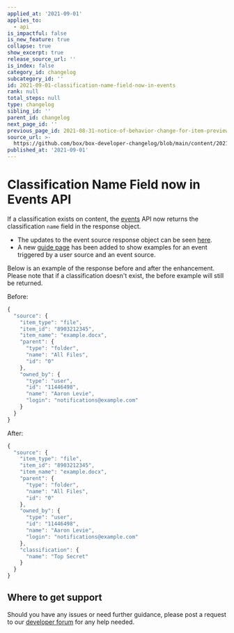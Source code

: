 ```yaml
---
applied_at: '2021-09-01'
applies_to:
  - api
is_impactful: false
is_new_feature: true
collapse: true
show_excerpt: true
release_source_url: ''
is_index: false
category_id: changelog
subcategory_id: ''
id: 2021-09-01-classification-name-field-now-in-events
rank: null
total_steps: null
type: changelog
sibling_id: ''
parent_id: changelog
next_page_id: ''
previous_page_id: 2021-08-31-notice-of-behavior-change-for-item-preview-events
source_url: >-
  https://github.com/box/box-developer-changelog/blob/main/content/2021/09-01-classification-name-field-now-in-events.md
published_at: '2021-09-01'
---
```

# Classification Name Field now in Events API

If a classification exists on content, the [events][events] API now
returns the classification `name` field in the response object.

<!-- more -->

* The updates to the event source response object can be
seen [here][event-source].
* A new [guide page][event-triggers] has been added to show examples for an
event triggered by a user source and an event source.

Below is an example of the response before and after the enhancement. Please
note that if a classification doesn't exist, the before example will still
be returned.

Before:

```js
{
  "source": {
    "item_type": "file",
    "item_id": "8903212345",
    "item_name": "example.docx",
    "parent": {
      "type": "folder",
      "name": "All Files",
      "id": "0"
    },
    "owned_by": {
      "type": "user",
      "id": "11446498",
      "name": "Aaron Levie",
      "login": "notifications@example.com"
    }
  }
}
```

After:

```js
{
  "source": {
    "item_type": "file",
    "item_id": "8903212345",
    "item_name": "example.docx",
    "parent": {
      "type": "folder",
      "name": "All Files",
      "id": "0"
    },
    "owned_by": {
      "type": "user",
      "id": "11446498",
      "name": "Aaron Levie",
      "login": "notifications@example.com"
    },
    "classification": {
      "name": "Top Secret"
    }
  }
}
```

## Where to get support

Should you have any issues or need further guidance, please post a request to
our [developer forum][forum] for any help needed.

[forum]: https://support.box.com/hc/en-us/community/topics/360001932973-Platform-and-Developer-Forum
[events]: e://get-events/
[event-source]: e://resources/event-source/
[event-triggers]: g://events/event-triggers/